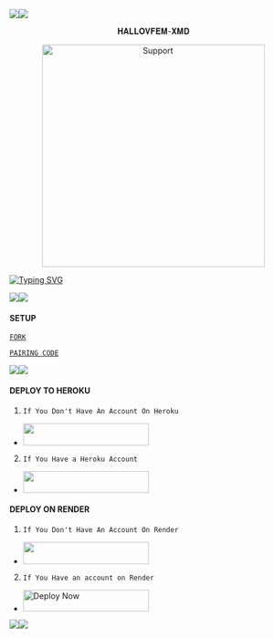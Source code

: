 
<a><img src='https://i.imgur.com/LyHic3i.gif'/></a><a><img src='https://i.imgur.com/LyHic3i.gif'/></a>
  


<p align="center">                                                  𝐇𝐀𝐋𝐋𝐎𝐕𝐅𝐄𝐌-𝐗𝐌𝐃 
  

</p>
<p align="center"> 
  <a href="https://whatsapp.com/channel/0029VagWQ255q08VTCRQKP09">
    <img alt=Support height="390" src="https://files.catbox.moe/ouosxr.jpg"> 
    </p>
 
 
 


<a href="https://git.io/typing-svg"><img src="https://readme-typing-svg.demolab.com?font=Fira+Code&pause=1000&random=false&width=435&lines=THIS+IS+𝐇𝐀𝐋𝐋𝐎𝐕𝐅𝐄𝐌-𝐗𝐌𝐃+MADE+IN+TANZANIA+🇹🇿♥️🇹🇿" alt="Typing SVG" /></a>



<a><img src='https://i.imgur.com/LyHic3i.gif'/></a><a><img src='https://i.imgur.com/LyHic3i.gif'/></a>


#### SETUP 


[`FORK`](https://github.com/Faleosqilz09/HALLOVFEM-XMD/blob/main/README.md/fork)


 


[`PAIRING CODE`](https://anyway-session-2.onrender.com)
 

<a><img src='https://i.imgur.com/LyHic3i.gif'/></a><a><img src='https://i.imgur.com/LyHic3i.gif'/></a>


#### DEPLOY TO HEROKU 
1. `If You Don't Have An Account On Heroku`

- <a align="center"><a href="https://signup.heroku.com">
 <img src="https://img.shields.io/badge/Create%20Account%20Now-blue?style=for-the-badge&logo=heroku" width="220" height="38.45"/></a></p>

2. `If You Have a Heroku Account`

  - <a align="center"><a href="https://dashboard.heroku.com/new?template=https://github.com/Faleosqilz09/HALLOVFEM-XMD/blob/main/README.md"> <img src="https://img.shields.io/badge/DEPLOY%20NOW-blue?style=for-the-badge&logo=heroku" width="220" height="38.45"/></a></p>


#### DEPLOY ON RENDER 
1. `If You Don't Have An Account On Render`
- <a href="https://dashboard.render.com/register"><img src="https://img.shields.io/badge/CREATE AN ACCOUNT NOW-h?color=red&style=for-the-badge&logo=msi" width="220" height="38.45"/></a></p>

2. `If You Have an account on Render`
- <a href="https://render.com"><img title="Deploy Now" src="https://img.shields.io/badge/DEPLOY NOW-h?color=red&style=for-the-badge&logo=msi" width="220" height="38.45"/></a></p>

<a><img src='https://i.imgur.com/LyHic3i.gif'/></a><a><img src='https://i.imgur.com/LyHic3i.gif'/></a>
